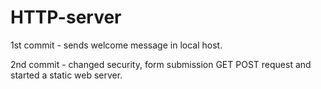 # HTTP-server
1st commit - sends welcome message in local host. 

2nd commit - changed security, form submission GET POST request 
and started a static web server.
